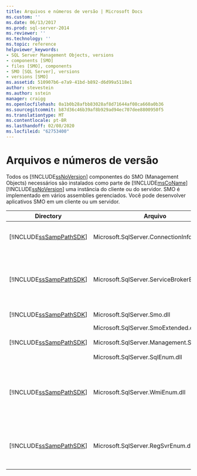```yaml
---
title: Arquivos e números de versão | Microsoft Docs
ms.custom: ''
ms.date: 06/13/2017
ms.prod: sql-server-2014
ms.reviewer: ''
ms.technology: ''
ms.topic: reference
helpviewer_keywords:
- SQL Server Management Objects, versions
- components [SMO]
- files [SMO], components
- SMO [SQL Server], versions
- versions [SMO]
ms.assetid: 510907b6-e7a9-41bd-b892-d6d99a5118e1
author: stevestein
ms.author: sstein
manager: craigg
ms.openlocfilehash: 0a1b0b28afbb83028af8d71644af08ca660a0b36
ms.sourcegitcommit: b87d36c46b39af8b929ad94ec707dee8800950f5
ms.translationtype: MT
ms.contentlocale: pt-BR
ms.lasthandoff: 02/08/2020
ms.locfileid: "62753400"
---
```

# <a name="files-and-version-numbers"></a>Arquivos e números de versão
  Todos os [!INCLUDE[ssNoVersion](../../includes/ssnoversion-md.md)] componentes do SMO (Management Objects) necessários são instalados como parte de [!INCLUDE[msCoName](../../includes/msconame-md.md)] [!INCLUDE[ssNoVersion](../../includes/ssnoversion-md.md)] uma instância do cliente ou do servidor. SMO é implementado em vários assemblies gerenciados. Você pode desenvolver aplicativos SMO em um cliente ou um servidor.  
  
|Directory|Arquivo|DESCRIÇÃO|  
|---------------|----------|-----------------|  
|[!INCLUDE[ssSampPathSDK](../../includes/sssamppathsdk-md.md)]|Microsoft.SqlServer.ConnectionInfo.dll|Contém suporte para conexão a uma instância do [!INCLUDE[ssNoVersion](../../includes/ssnoversion-md.md)].|  
|[!INCLUDE[ssSampPathSDK](../../includes/sssamppathsdk-md.md)]|Microsoft.SqlServer.ServiceBrokerEnum.dll|Contém suporte para programação do [!INCLUDE[msCoName](../../includes/msconame-md.md)] Service Broker. Só é necessário em programas que acessam o Service Broker.|  
|[!INCLUDE[ssSampPathSDK](../../includes/sssamppathsdk-md.md)]|Microsoft.SqlServer.Smo.dll|Contém o a maioria das classes SMO.|  
|[!INCLUDE[ssSampPathSDK](../../includes/sssamppathsdk-md.md)]|Microsoft.SqlServer.SmoExtended.dll<br /><br /> Microsoft.SqlServer.Management.Sdk.Sfc.dll<br /><br /> Microsoft.SqlServer.SqlEnum.dll|Contém suporte para as classes SMO.|  
|[!INCLUDE[ssSampPathSDK](../../includes/sssamppathsdk-md.md)]|Microsoft.SqlServer.WmiEnum.dll|Contém as classes de Provedor WMI (Windows Management Instrumentation). Só é necessário para programas que usam as classes de Provedor WMI.|  
|[!INCLUDE[ssSampPathSDK](../../includes/sssamppathsdk-md.md)]|Microsoft.SqlServer.RegSvrEnum.dll|Contém as classes de Servidor Registrado. Só é necessário para programas que usam as classes de Servidor Registrado.|  
  
  
